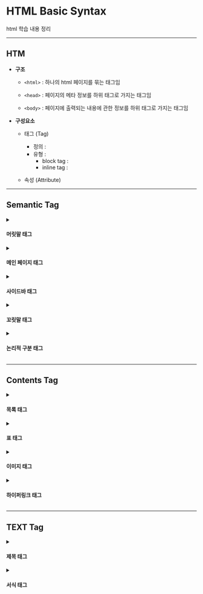# HTML Basic Syntax
html 학습 내용 정리

---

## HTM

- **구조**
  - `<html>` : 하나의 html 페이지를 묶는 태그임
  
  - `<head>` : 페이지의 메타 정보를 하위 태그로 가지는 태그임
  
  - `<body>` : 페이지에 출력되는 내용에 관한 정보를 하위 태그로 가지는 태그임

- **구성요소**
  - 태그 (Tag)
    - 정의 :
    - 유형 :
      - block tag :
      - inline tag : 
  
  - 속성 (Attribute)

---

## Semantic Tag

<details><summary><h4>머릿말 태그</h4></summary>

- `<header>`
  - **기능** : 머릿말 영역을 설정하는 최상위 태그
  
  - **유형** :

</details>

<details><summary><h4>메인 페이지 태그</h4></summary>

- `<main>`
  - **기능** : 메인 페이지 영역을 설정하는 최상위 태그
  
  - **유형** :
  
  - **하위 태그 목록**
    - `<section>` : 후술
    - `<article>` : 후술

- `<section>`
  - **기능** :
  
  - **유형** :
  
  - **`<article>` 태그와 차이점**

- `<article>`
  - **기능** :
  
  - **유형** :
  
  - **`<section>` 태그와 차이점**

</details>

<details><summary><h4>사이드바 태그</h4></summary>

- `<nav>` (**NAV**igation links)
  - **기능** : 사이드바 구성하기
  
  - **유형** :
  
  - **`<aside>` 태그와 차이점**

- `<aside>`
  - **기능** : 사이드바 구성하기
  
  - **유형** :
  
  - **`<nav>` 태그와 차이점**

</details>

<details><summary><h4>꼬릿말 태그</h4></summary>

- `<footer>`
  - **기능** :
    
  - **유형** :

</details>

<details><summary><h4>논리적 구분 태그</h4></summary>

- `<p>` (**P**aragraph)
  - **기능** : 단락 구분하기
  
  - **유형** : block tag
  
  - **여타 태그와의 차이점**
    - 통상적으로는 텍스트 문단 구분 시 사용됨
    - `<div>` 태그와 차이점 : 상하여백이 설정되어 있음
    - `<span>` 태그와 차이점 : block tag 임
  
  - **하위 태그 목록**
    - 일반적인 block tag와 달리 inline tag 만을 하위 태그로 취할 수 있음

- `<div>` (**DIV**ition)
  - **기능** : 단락 구분하기
  
  - **유형** : block tag
  
  - **여타 태그와의 차이점**
    - `<p>` 태그와 차이점 : 상하여백이 설정되어 있지 않음
    - `<span>` 태그와 차이점 : inline tag 임

- `<span>`
  - **기능** : 단락 구분하기
  
  - **유형** : inline tag
  
  - **여타 태그와의 차이점**
    - `<p>` 태그와 차이점 : 상하여백이 설정되어 있지 않음
    - `<div>` 태그와 차이점 : inline tag 임

</details>

---

## Contents Tag

<details><summary><h4>목록 태그</h4></summary>

- `<ul>` (Unorderd List)
  - **기능** : 순서가 없는 목록을 하위 태그 가지는 상위 태그
  
  - **유형** : block tag
  
  - **하위 태그 목록**
    - `<li>` (**L**ist **I**tem) : 목록 기입

- `<ol>` (**O**rdered **L**ist)
  - **기능** : 순서가 있는 목록을 하위 태그로 가지는 상위 태그
  
  - **유형** : block tag
  
  - **하위 태그 목록**
    - `<li>` (**L**ist **I**tem) : 목록 기입

- `<dl>` (**D**efinition **L**ist)
  - **기능** : 내용과 설명이 쌍을 이루는 목록을 하위 태그로 가지는 상위 태그
  
  - **유형** : block tag
  
  - **하위 태그 목록**
    - `<dt>` (**D**efinition **T**ext) : 목록의 내용 기입
    - `<dd>` (**D**efinition **D**escription) : 목록의 설명 기입

</details>

<details><summary><h4>표 태그</h4></summary>

- `<table>`
  - **기능** :
  
  - **유형** :
  
  - **하위 태그 목록**
    - `<th>`
    - `<td>`
    - `<tr>`

</details>

<details><summary><h4>이미지 태그</h4></summary>

- `<figure>`
  - **기능** :
  
  - **유형** :
  
  - **하위 태그 목록**
    - `<img>` : 후술
    - `<figcaption>`

- `<img>`
  - **기능** :
  
  - **유형** : 
  
  - **속성 목록**
    - `src`
    - `alt`

</details>

<details><summary><h4>하이퍼링크 태그</h4></summary>

- `<a>` (**A**nchor)
  - **기능** : 하이퍼링크 연결하기
  
  - **유형** : inline tag
  
  - **속성 목록**
    - `href` (**H**yper-text **REF**erence) : 하이퍼링크 url 설정
    - `target` : 페이지 열람 방식 설정
      - `target = "_self"` : 기존 페이지에서 하이퍼링크 주소로 이동
      - `target = "_blank"` : 새 페이지를 열어서 하이퍼링크 주소로 이동

</details>  
  
---

## TEXT Tag

<details><summary><h4>제목 태그</h4></summary>

- 폰트 크기 순으로 `<h1>`, `<h2>`, `<h3>`, `<h4>`, `<h5>`, `<h6>`이 있음

- 모든 제목 태그의 유형은 block tag 임

</details>

<details><summary><h4>서식 태그</h4></summary>
  
- `<blockqoute>`
  - **기능** : 인용구 입력하기
  
  - **유형** : block tag
  
- `<abbr>` (**ABBR**eviation)
  - **기능** : 축약자 입력하기  
  
  - **유형** : inline tag
  
  - **속성 목록**
    - `title` : 축약자의 full name 입력

- `<adress>`
  - **기능** : 오프라인 주소 입력하기
  
  - **유형** : block tag
  
---

- `<em>` (**EM**phasized text)
  - **기능** : 텍스트 강조하기
  
  - 유형 : inline tag
  
  - **`<strong>` 태그와 차이점**
    - 텍스트를 기울임체로 강조함
    - 주관적인 내용을 강조할 때 사용됨

- `<strong>`
  - **기능** : 텍스트 강조하기
    - 텍스트를 볼드체로 강조함
    - `<strong>` 태그에 비해 객관적인 내용을 강조할 때 사용됨
  
  - **유형** : inline tag
  
  - **`<em>` 태그와 차이점**
    - 텍스트를 볼드체로 강조함
    - 객관적인 내용을 강조할 때 사용됨
  
---

- `<br/>`
  - **기능** : 줄 바꾸기
  
  - **유형** : inline tag

- `<hr/>` (**H**orizontal **R**ule)
  - **기능** : 수평선 그리기
  
  - **유형** : block tag

</details>
